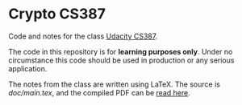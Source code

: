 # Crypto CS387

Code and notes for the class [Udacity CS387](https://classroom.udacity.com/courses/cs387).

The code in this repository is for **learning purposes only**.
Under no circumstance this code should be used in production or any serious application.

The notes from the class are written using LaTeX.
The source is _doc/main.tex_, and the compiled PDF can be [read here](./doc/main.pdf).
